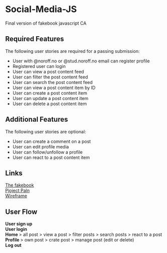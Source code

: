 # Social-Media-JS
Final version of fakebook javascript CA 

## Required Features
The following user stories are required for a passing submission:
<ul>
<li> User with @noroff.no or @stud.noroff.no email can register profile </li>
<li> Registered user can login </li>
<li> User can view a post content feed </li>
<li> User can filter the post content feed </li>
<li> User can search the post content feed </li>
<li> User can view a post content item by ID </li>
<li> User can create a post content item </li>
<li> User can update a post content item </li>
<li> User can delete a post content item </li>
</ul>

## Additional Features
The following user stories are optional:
<ul>
<li>User can create a comment on a post</li>
<li>User can edit profile media</li>
<li>User can follow/unfollow a profile</li>
<li>User can react to a post content item</li>
</ul>

## Links

<a href='https://fakebook-ca.netlify.app/f'>The fakebook </a><br>
<a href='https://github.com/users/gitAji/projects/1'>Pjoject Paln </a><br>
<a href='https://www.figma.com/file/aLWg8mpf2iGhbZLkcPAdMq/Social-media-CA?node-id=0%3A1'>Wireframe </a><br>

## User Flow
<b> User sign up </b> <br>
<b> User login </b>   <br>
<b> Home </b>  > all post > view a post > filter posts > search posts > react to a post <br> 
<b> Profile </b>  > own post > crate post > manage post (edit or delete)  <br>
<b> Log out </b> 



